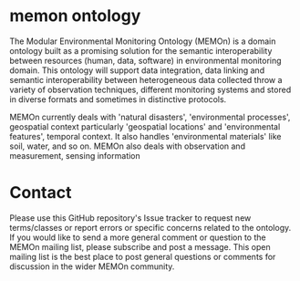 # memon ontology
The Modular Environmental Monitoring Ontology (MEMOn) is a domain ontology built as a promising solution for the semantic interoperability between resources (human, data, software) in environmental monitoring domain. This ontology will support data integration, data linking and semantic interoperability between heterogeneous data collected throw a variety of observation techniques, different monitoring systems and stored in diverse formats and sometimes in distinctive protocols.

MEMOn currently deals with 'natural disasters', 'environmental processes', geospatial context particularly 'geospatial locations' and 'environmental features', temporal context. It also handles 'environmental materials' like soil, water, and so on. MEMOn also deals with observation and measurement, sensing information

# Contact
Please use this GitHub repository's Issue tracker to request new terms/classes or report errors or specific concerns related to the ontology.
If you would like to send a more general comment or question to the MEMOn mailing list, please subscribe and post a message. This open mailing list is the best place to post general questions or comments for discussion in the wider MEMOn community. 
